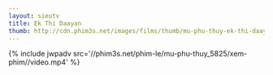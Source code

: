 ```yaml
---
layout: sieutv
title: Ek Thi Daayan
thumb: http://cdn.phim3s.net/images/films/thumb/mu-phu-thuy-ek-thi-daayan-2013.jpg
---
```

{% include jwpadv src='//phim3s.net/phim-le/mu-phu-thuy_5825/xem-phim//video.mp4' %}